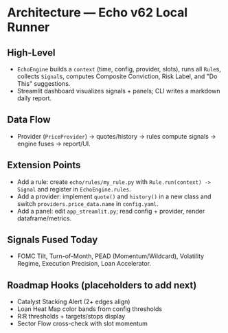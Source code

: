 # Architecture — Echo v62 Local Runner

## High-Level
- `EchoEngine` builds a `context` (time, config, provider, slots), runs all `Rule`s, collects `Signal`s,
  computes Composite Conviction, Risk Label, and "Do This" suggestions.
- Streamlit dashboard visualizes signals + panels; CLI writes a markdown daily report.

## Data Flow
- Provider (`PriceProvider`) → quotes/history → rules compute signals → engine fuses → report/UI.

## Extension Points
- Add a rule: create `echo/rules/my_rule.py` with `Rule.run(context) -> Signal` and register in `EchoEngine.rules`.
- Add a provider: implement `quote()` and `history()` in a new class and switch `providers.price_data.name` in `config.yaml`.
- Add a panel: edit `app_streamlit.py`; read config + provider, render dataframe/metrics.

## Signals Fused Today
- FOMC Tilt, Turn-of-Month, PEAD (Momentum/Wildcard), Volatility Regime, Execution Precision, Loan Accelerator.

## Roadmap Hooks (placeholders to add next)
- Catalyst Stacking Alert (2+ edges align)
- Loan Heat Map color bands from config thresholds
- R:R thresholds + targets/stops display
- Sector Flow cross-check with slot momentum
